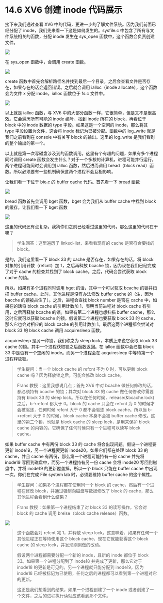 # 14.6 XV6 创建 inode 代码展示

接下来我们通过查看 XV6 中的代码，更进一步的了解文件系统。因为我们前面已经分配了 inode，我们先来看一下这是如何发生的。sysfile.c 中包含了所有与文件系统相关的函数，分配 inode 发生在 sys_open 函数中，这个函数会负责创建文件。

![](<../assets/image (494).png>)

在 sys_open 函数中，会调用 create 函数。

![](<../assets/image (565).png>)

create 函数中首先会解析路径名并找到最后一个目录，之后会查看文件是否存在，如果存在的话会返回错误。之后就会调用 ialloc（inode allocate），这个函数会为文件 x 分配 inode。ialloc 函数位于 fs.c 文件中。

![](<../assets/image (553).png>)

以上就是 ialloc 函数，与 XV6 中的大部分函数一样，它很简单，但是又不是很高效。它会遍历所有可能的 inode 编号，找到 inode 所在的 block，再看位于 block 中的 inode 数据的 type 字段。如果这是一个空闲的 inode，那么将其 type 字段设置为文件，这会将 inode 标记为已被分配。函数中的 log_write 就是我们之前看到在 console 中有关写 block 的输出。这里的 log_write 是我们看到的整个输出的第一个。

以上就是第一次写磁盘涉及到的函数调用。这里有个有趣的问题，如果有多个进程同时调用 create 函数会发生什么？对于一个多核的计算机，进程可能并行运行，两个进程可能同时会调用到 ialloc 函数，然后进而调用 bread（block read）函数。所以必须要有一些机制确保这两个进程不会互相影响。

让我们看一下位于 bio.c 的 buffer cache 代码。首先看一下 bread 函数

![](<../assets/image (433).png>)

bread 函数首先会调用 bget 函数，bget 会为我们从 buffer cache 中找到 block 的缓存。让我们看一下 bget 函数

![](<../assets/image (592).png>)

这里的代码还有点复杂。我猜你们之前已经看过这里的代码，那么这里的代码在干嘛？

> 学生回答：这里遍历了 linked-list，来看看现有的 cache 是否符合要找的 block。

是的，我们这里看一下 block 33 的 cache 是否存在，如果存在的话，将 block 对象的引用计数（refcnt）加 1，之后再释放 bcache 锁，因为现在我们已经完成了对于 cache 的检查并找到了 block cache。之后，代码会尝试获取 block cache 的锁。

所以，如果有多个进程同时调用 bget 的话，其中一个可以获取 bcache 的锁并扫描 buffer cache。此时，其他进程是没有办法修改 buffer cache 的（注，因为 bacche 的锁被占住了）。之后，进程会查找 block number 是否在 cache 中，如果在的话将 block cache 的引用计数加 1，表明当前进程对 block cache 有引用，之后再释放 bcache 的锁。如果有第二个进程也想扫描 buffer cache，那么这时它就可以获取 bcache 的锁。假设第二个进程也要获取 block 33 的 cache，那么它也会对相应的 block cache 的引用计数加 1。最后这两个进程都会尝试对 block 33 的 block cache 调用 acquiresleep 函数。

acquiresleep 是另一种锁，我们称之为 sleep lock，本质上来说它获取 block 33 cache 的锁。其中一个进程获取锁之后函数返回。在 ialloc 函数中会扫描 block 33 中是否有一个空闲的 inode。而另一个进程会在 acquiresleep 中等待第一个进程释放锁。

> 学生提问：当一个 block cache 的 refcnt 不为 0 时，可以更新 block cache 吗？因为释放锁之后，可能会修改 block cache。
>
> Frans 教授：这里我想说几点；首先 XV6 中对 bcache 做任何修改的话，都必须持有 bcache 的锁；其次对 block 33 的 cache 做任何修改你需要持有 block 33 的 sleep lock。所以在任何时候，release(\&bcache.lock)之后，b->refcnt 都大于 0。block 的 cache 只会在 refcnt 为 0 的时候才会被驱逐，任何时候 refcnt 大于 0 都不会驱逐 block cache。所以当 b->refcnt 大于 0 的时候，block cache 本身不会被 buffer cache 修改。这里的第二个锁，也就是 block cache 的 sleep lock，是用来保护 block cache 的内容的。它确保了任何时候只有一个进程可以读写 block cache。

如果 buffer cache 中有两份 block 33 的 cache 将会出现问题。假设一个进程要更新 inode19，另一个进程要更新 inode20。如果它们都在处理 block 33 的 cache，并且 cache 有两份，那么第一个进程可能持有一份 cache 并先将 inode19 写回到磁盘中，而另一个进程持有另一份 cache 会将 inode20 写回到磁盘中，并将 inode19 的更新覆盖掉。所以一个 block 只能在 buffer cache 中出现一次。你们在完成 File system lab 时，必须要维持 buffer cache 的这个属性。

> 学生提问：如果多个进程都在使用同一个 block 的 cache，然后有一个进程在修改 block，并通过强制向磁盘写数据修改了 block 的 cache，那么其他进程会看到什么结果？
>
> Frans 教授：如果第一个进程结束了对 block 33 的读写操作，它会对 block 的 cache 调用 brelse（block cache release）函数。

![](<../assets/image (607).png>)

> 这个函数会对 refcnt 减 1，并释放 sleep lock。这意味着，如果有任何一个其他进程正在等待使用这个 block cache，现在它就能获得这个 block cache 的 sleep lock，并发现刚刚做的改动。
>
> 假设两个进程都需要分配一个新的 inode，且新的 inode 都位于 block 33。如果第一个进程分配到了 inode18 并完成了更新，那么它对于 inode18 的更新是可见的。另一个进程就只能分配到 inode19，因为 inode18 已经被标记为已使用，任何之后的进程都可以看到第一个进程对它的更新。
>
> 这正是我们想看到的结果，如果一个进程创建了一个 inode 或者创建了一个文件，之后的进程执行读就应该看到那个文件。
